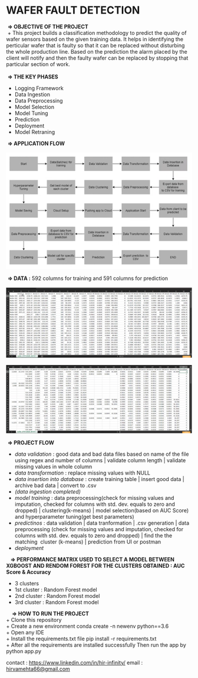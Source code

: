 # WAFER FAULT DETECTION
 <b>=> OBJECTIVE OF THE PROJECT</b> <br>
 + This project builds a classification methodology to predict the quality of wafer sensors based on the given training data. It helps in identifying the perticular wafer that is faulty so that it can be replaced without disturbing the whole production line. Based on the prediction the alarm placed by the client will notify and then the faulty wafer can be replaced by stopping that particular section of work. 
  <br><br>
 <b>=> THE KEY PHASES</b>
   + Logging Framework
   + Data Ingestion 
   + Data Preprocessing 
   + Model Selection 
   + Model Tuning
   + Prediction
   + Deployment 
   + Model Retraning 

 <b>=> APPLICATION FLOW</b>
 <br>
 <img src="applicationflow.png">

 <b>=> DATA :</b> 592 columns for training and 591 columns for prediction <br>
 <img src="data1.png"> <br>
 <img src="data2.png">


 <b>=> PROJECT FLOW</b>
   + <i>data validation</i> : good data and bad data files based on name of the file using regex and number of columns | validate column length | validate missing values in whole column 
   + <i>data transformation</i> : replace missing values with NULL 
   + <i>data insertion into database</i> : create training table | insert good data | archive bad data | convert to .csv 
   + <i>(data ingestion completed)</i>
   + <i>model training</i> : data preprocessing(check for missing values and imputation, checked for columns with std. dev. equals to zero and dropped) | clustering(k-means) | model selection(based on AUC Score) and hyperparameter tuning(get best parameters) 
   + <i>predictinos</i> : data validation | data tranformation | .csv generation | data preprocessing (check for missing values and imputation, checked for columns with std. dev. equals to zero and dropped) | find the the matching  cluster (k-means) | prediction from UI or postman
   + <i>deployment</i> 

 
 
 <b>=> PERFORMANCE MATRIX USED TO SELECT A MODEL BETWEEN XGBOOST AND RENDOM FOREST FOR THE CLUSTERS OBTAINED : AUC Score & Accuracy</b>
   + 3 clusters
   + 1st cluster : Random Forest model
   + 2nd cluster : Random Forest model
   + 3rd cluster : Random Forest model
 

 
  <b>=> HOW TO RUN THE PROJECT</b><br>
      + Clone this repository<br>
      + Create a new environment conda create -n newenv python==3.6<br>
      + Open any IDE<br>
      + Install the requirements.txt file pip install -r requirements.txt<br>
      + After all the requirements are installed successfully Then run the app by python app.py<br>


contact : https://www.linkedin.com/in/hir-infinity/ 
email : hirvamehta66@gmail.com 
